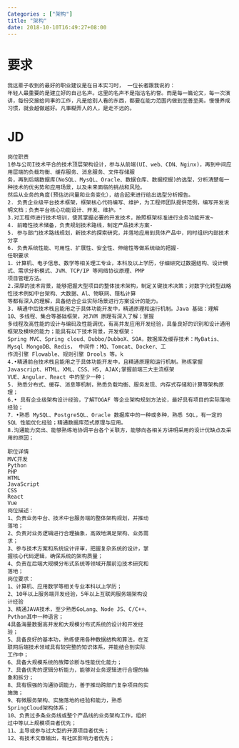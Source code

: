 ```yaml
---
Categories : ["架构"]
title: "架构"
date: 2018-10-10T16:49:27+08:00
---
```


# 要求
    我这辈子收到的最好的职业建议是在日本实习时， 一位长者跟我说的：
    年轻人最重要的是建立好的自己名声。这里的名声不是指沽名钓誉。而是每一篇论文，每一次演讲，每份交接给同事的工作，凡是给别人看的东西，都要在能力范围内做到至善至美。慢慢养成习惯，就会越做越好。凡事糊弄人的人，是走不远的。

# JD
    岗位职责
    1参与公司I技术平合的技术顶层架构设计，参与从前端(UI、web、CDN、Nginx)，再到中间应用层端的负载均衡、缓存服务、消息服务、文件存储服
    务，再到后端数据库(NoSQL、MysQL、Oracle、数据仓库、数据挖掘)的选型，分析清楚每一种技术的优劣势和应用场景，以及未来面临的挑战和风险。
    然后从业务的角度(预估访问量和业务变化），结合起来进行给出选型分析报告。
    2. 负责企业级平台技术框架，框架核心代码编写、维护，为工程师团队提供范例，编写开发说明文档；负责平台核心功能设计、开发、维护。"
    3.对工程师进行技术培训，使其掌握必要的开发技术，按照框架标准进行业务功能开发~
    4. 前瞻性技术储备，负责规划技术路线，制定产品技术方案-
    5. 参与部门技术路线规划，新技术的探索研究，并落地应用到具体产品中，同时组织内部技术分享
    6. 负责系统性能、可用性、扩展性、安全性、伸缩性等做系统级的把握-
    任职要求
    1．计算机、电子信息、数学等相关理工专业，本科及以上学历，仔细研究过数据结构、设计模式、需求分析模式、JVM、TCP/IP 等网络协议原理、PMP
    项目管理方法。
    2.深厚的技术背景，能够把握大型项目的整体技术架构，制定关键技术决策；对数字化转型战略性技术例如中台架构、大数据、Al、物联网、隱私计算
    等都有深入的理解，具备结合企业实际场景进行方案设计的能力。
    3. 精通中后技术栈且能用之于具体功能开发中，精通原理和运行机制。Java 基础：理解 10、多线程、集合等基础框架，对JVM 原理有深入了解；掌握
    多线程及高性能的设计与编码及性能调优，有高并发应用开发经验，具备良好的识别和设计通用框架及模块的能力；能具有以下技术背景，开发框架：
    Spring MVC、Spring cloud、Dubbo/DubboX、SOA，数据库及缓存技术：MyBatis、Mysql MongoDB、Redis， 中间件：MQ、Tomcat、Docker、工
    作流引擎 Flowable、规则引擎 Drools 等。k
    4.•精通前台技术栈且能用之于具体功能开发中，且精通原理和运行机制。熟练掌握 Javascript、HTML、XML、CSS、H5, AJAX;掌握前端三大主流框架
    VUE、Angular、React 中的至少一种；
    5. 熟悉分布式、缓存、消息等机制，熟悉负载均衡、服务发现、内存式存储和计算等架构原理；
    6.• 具有企业级架构设计经验，了解TOGAF 等企业架构规划方法论，最好具有项目的实际落地经验；
    7．•熟悉 MySQL、PostgreSQL、Oracle 数据库中的一种或多种，熟悉 SQL，有一定的 SQL 性能优化经验；精通数据库范式原理与应用。
    8.沟通能力突出、能够熟练地协调平台各个关联方，能够向各相关方讲明采用的设计优缺点及采用的原因；

    职位详情
    MVC开发
    Python
    PHP
    HTML
    JavaScript
    CSS
    React
    Vue
    岗位描述：
    1、负责业务中台、技术中台服务端的整体架构规划，并推动
    落地；
    2、负责对业务逻辑进行合理抽象，高效地满足架构、业务需
    求；
    3、参与技术方案和系统设计评审，把握复杂系统的设计，掌
    握核心代码逻辑，确保系统的架构质量；
    4、负责在后端大规模分布式系统等领域开展前沿技术研究和
    落地；
    岗位要求：
    1、计算机、应用数学等相关专业本科以上学历；
    2、10年以上服务端开发经验，5年以上互联网服务端架构设
    计经验
    3、精通JAVA技术，至少熟悉GoLang、Node JS、C/C++、
    Pvthon其中一种语言；
    4具备海量数据高并发和大规模分布式系统的设计和开发经
    验；
    5、具备良好的基本功，熟练使用各种数据结构和算法，在互
    联网后端技术领域具有较完整的知识体系，并能结合到实际
    工作中；
    6、具备大规模系统的故障诊断与性能优化能力；
    7、具备优秀的逻辑分析能力，能够对业务逻辑进行合理的抽
    象和拆分；
    8、具有很强的沟通协调能力，善于推动跨部门复杂项目的实
    施施；
    9、有微服务架构、实施落地的经验和能力，熟悉
    SpringCloud架构体系；
    10、负责过多条业务线或整个产品线的业务架构工作，组织
    过中等以上规模项目者优先；
    11、主导或参与过大型的开源项目者优先；
    12、有技术文章输出，有社区影响力者优先；